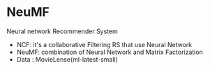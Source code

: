 # NeuMF
Neural network Recommender System
- NCF: it's a collaborative Filtering RS that use Neural Network
- NeuMF: combination of Neural Network and Matrix Factorization
- Data : MovieLense(ml-latest-small)
